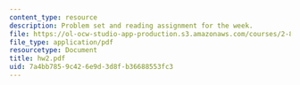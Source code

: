 ```yaml
---
content_type: resource
description: Problem set and reading assignment for the week.
file: https://ol-ocw-studio-app-production.s3.amazonaws.com/courses/2-800-tribology-fall-2004/7a4bb7859c426e9d3d8fb36688553fc3_hw2.pdf
file_type: application/pdf
resourcetype: Document
title: hw2.pdf
uid: 7a4bb785-9c42-6e9d-3d8f-b36688553fc3
---
```

